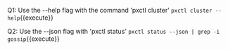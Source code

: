 Q1: Use the --help flag with the command 'pxctl cluster'
`pxctl cluster --help`{{execute}}

Q2: Use the --json flag with 'pxctl status'
`pxctl status --json | grep -i gossip`{{execute}}
